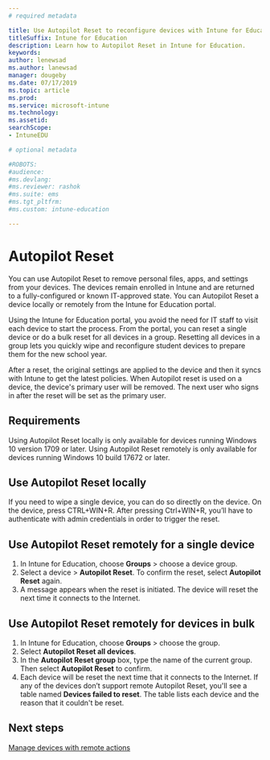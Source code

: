```yaml
---
# required metadata

title: Use Autopilot Reset to reconfigure devices with Intune for Education
titleSuffix: Intune for Education
description: Learn how to Autopilot Reset in Intune for Education.
keywords:
author: lenewsad
ms.author: lanewsad
manager: dougeby
ms.date: 07/17/2019
ms.topic: article
ms.prod:
ms.service: microsoft-intune
ms.technology:
ms.assetid: 
searchScope:
- IntuneEDU

# optional metadata

#ROBOTS:
#audience:
#ms.devlang:
#ms.reviewer: rashok
#ms.suite: ems
#ms.tgt_pltfrm:
#ms.custom: intune-education

---
```


# Autopilot Reset
You can use Autopilot Reset to remove personal files, apps, and settings from your devices. The devices remain enrolled in Intune and are returned to a fully-configured or known IT-approved state.
You can Autopilot Reset a device locally or remotely from the Intune for Education portal.  

Using the Intune for Education portal, you avoid the need for IT staff to visit each device to start the process. From the portal, you can reset a single device or do a bulk reset for all devices in a group. Resetting all devices in a group lets you quickly wipe and reconfigure student devices to prepare them for the new school year.  

After a reset, the original settings are applied to the device and then it syncs with Intune to get the latest policies. When Autopilot reset is used on a device, the device's primary user will be removed. The next user who signs in after the reset will be set as the primary user.   

## Requirements
Using Autopilot Reset locally is only available for devices running Windows 10 version 1709 or later.
Using Autopilot Reset remotely is only available for devices running Windows 10 build 17672 or later.

## Use Autopilot Reset locally
If you need to wipe a single device, you can do so directly on the device. On the device, press CTRL+WIN+R. After pressing Ctrl+WIN+R, you’ll have to authenticate with admin credentials in order to trigger the reset.

## Use Autopilot Reset remotely for a single device
1. In Intune for Education, choose **Groups** > choose a device group.
2. Select a device > **Autopilot Reset**. To confirm the reset, select **Autopilot Reset** again.
2.	A message appears when the reset is initiated. The device will reset the next time it connects to the Internet.  

## Use Autopilot Reset remotely for devices in bulk  
1.	In Intune for Education, choose **Groups** > choose the group.
2. Select **Autopilot Reset all devices**.
2. In the **Autopilot Reset group** box, type the name of the current group. Then select **Autopilot Reset** to confirm.
3.	Each device will be reset the next time that it connects to the Internet. If any of the devices don’t support remote Autopilot Reset, you'll see a table named **Devices failed to reset**. The table lists each device and the reason that it couldn't be reset.  

## Next steps
[Manage devices with remote actions](edu-device-remote-actions.md)



